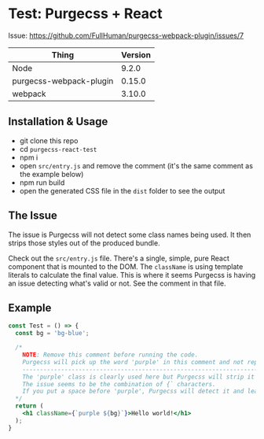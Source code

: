 # Test: Purgecss + React

Issue: https://github.com/FullHuman/purgecss-webpack-plugin/issues/7

| Thing | Version |
| ----- | ------- |
| Node | 9.2.0 |
| purgecss-webpack-plugin | 0.15.0 |
| webpack | 3.10.0 |


## Installation & Usage

* git clone this repo
* cd `purgecss-react-test`
* npm i
* open `src/entry.js` and remove the comment (it's the same comment as the example below)
* npm run build
* open the generated CSS file in the `dist` folder to see the output


## The Issue

The issue is Purgecss will not detect some class names being used. It then strips those styles out of the produced bundle.

Check out the `src/entry.js` file. There's a single, simple, pure React component that is mounted to the DOM. The `className` is using template literals to calculate the final value. This is where it seems Purgecss is having an issue detecting what's valid or not. See the comment in that file.


## Example

```jsx
const Test = () => {
  const bg = 'bg-blue';

  /*
    NOTE: Remove this comment before running the code.
    Purgecss will pick up the word 'purple' in this comment and not reproduce the error.
    ------------------------------------------------------------------------------------
    The 'purple' class is clearly used here but Purgecss will strip it out.
    The issue seems to be the combination of {` characters.
    If you put a space before 'purple', Purgecss will detect it and leave it in.
  */
  return (
    <h1 className={`purple ${bg}`}>Hello world!</h1>
  );
}
```
